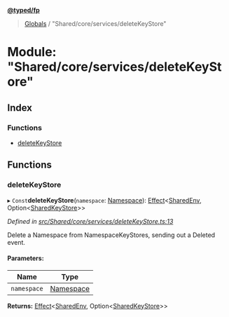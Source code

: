 **[@typed/fp](../README.md)**

> [Globals](../globals.md) / "Shared/core/services/deleteKeyStore"

# Module: "Shared/core/services/deleteKeyStore"

## Index

### Functions

* [deleteKeyStore](_shared_core_services_deletekeystore_.md#deletekeystore)

## Functions

### deleteKeyStore

▸ `Const`**deleteKeyStore**(`namespace`: [Namespace](_shared_core_model_namespace_.namespace.md)): [Effect](_effect_effect_.effect.md)\<[SharedEnv](../interfaces/_shared_core_services_sharedenv_.sharedenv.md), Option\<[SharedKeyStore](../interfaces/_shared_core_model_sharedkeystore_.sharedkeystore.md)>>

*Defined in [src/Shared/core/services/deleteKeyStore.ts:13](https://github.com/TylorS/typed-fp/blob/41076ce/src/Shared/core/services/deleteKeyStore.ts#L13)*

Delete a Namespace from NamespaceKeyStores, sending out a Deleted
event.

#### Parameters:

Name | Type |
------ | ------ |
`namespace` | [Namespace](_shared_core_model_namespace_.namespace.md) |

**Returns:** [Effect](_effect_effect_.effect.md)\<[SharedEnv](../interfaces/_shared_core_services_sharedenv_.sharedenv.md), Option\<[SharedKeyStore](../interfaces/_shared_core_model_sharedkeystore_.sharedkeystore.md)>>
